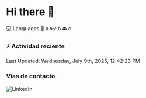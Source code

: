 # Hi there 👋

:computer: Languages
:pencil: a
:eyeglasses: b
:oncoming_automobile: c

### :zap: Actividad reciente
<!--RECENT_ACTIVITY:start-->
<!--RECENT_ACTIVITY:end-->
<!--RECENT_ACTIVITY:last_update-->
Last Updated: Wednesday, July 9th, 2025, 12:42:23 PM
<!--RECENT_ACTIVITY:last_update_end-->

### Vías de contacto

![LinkedIn](https://www.linkedin.com/in/irving-hernández-226846205/)
